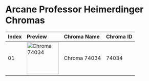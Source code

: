 # Arcane Professor Heimerdinger Chromas

| Index | Preview | Chroma Name | Chroma ID |
|:---|:---|:---|:---|
| 01 | <img src='https://raw.communitydragon.org/latest/plugins/rcp-be-lol-game-data/global/default/v1/champion-chroma-images/74/74034.png' alt='Chroma 74034' width='100'> | Chroma 74034 | 74034 |
